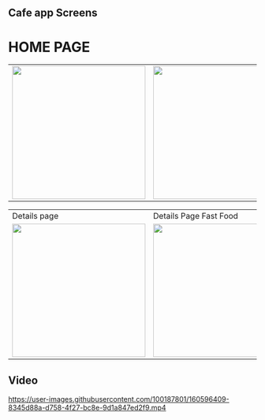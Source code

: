 ## Cafe app Screens


# HOME PAGE

<table style="border:none>
  <tr>
    <td>Home Page</td>
     <td>Home Page Fast Food</td>
     <td>PopUp card <b>Categories<b></td>
  </tr>
  <tr>
    <td><img src="https://user-images.githubusercontent.com/100187801/160598484-cfe651ae-71c6-4992-b2e5-899673004537.jpg" width=270></td>
    <td><img src="https://user-images.githubusercontent.com/100187801/160597715-7c366da5-22d5-4838-b252-fa962964bf87.jpg" width=270></td>
    <td><img src="https://user-images.githubusercontent.com/100187801/160600041-8080b61b-686f-4ea9-9b98-1629cc464539.jpg" width=270></td>
  </tr>
 </table>

<table>
  <tr>
    <td>Details page</td>
     <td>Details Page Fast Food</td>
  </tr>
  <tr>
    <td><img src="https://user-images.githubusercontent.com/100187801/160597678-9f9d7855-d593-4c76-a16b-6d5edae45b94.jpg" width=270></td>
    <td><img src="https://user-images.githubusercontent.com/100187801/160597696-fea9e843-bb92-4d16-83a7-5a83061508c1.jpg" width=270></td>
  </tr>
 </table>



## Video


https://user-images.githubusercontent.com/100187801/160596409-8345d88a-d758-4f27-bc8e-9d1a847ed2f9.mp4

